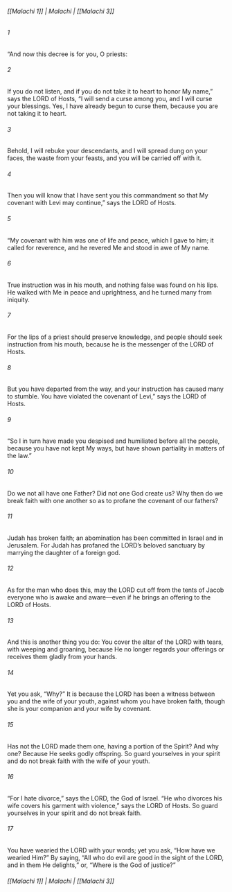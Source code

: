 ###### [[Malachi 1]] | Malachi | [[Malachi 3]]

###### 1
“And now this decree is for you, O priests:
###### 2
If you do not listen, and if you do not take it to heart to honor My name,” says the LORD of Hosts, “I will send a curse among you, and I will curse your blessings. Yes, I have already begun to curse them, because you are not taking it to heart.
###### 3
Behold, I will rebuke your descendants, and I will spread dung on your faces, the waste from your feasts, and you will be carried off with it.
###### 4
Then you will know that I have sent you this commandment so that My covenant with Levi may continue,” says the LORD of Hosts.
###### 5
“My covenant with him was one of life and peace, which I gave to him; it called for reverence, and he revered Me and stood in awe of My name.
###### 6
True instruction was in his mouth, and nothing false was found on his lips. He walked with Me in peace and uprightness, and he turned many from iniquity.
###### 7
For the lips of a priest should preserve knowledge, and people should seek instruction from his mouth, because he is the messenger of the LORD of Hosts.
###### 8
But you have departed from the way, and your instruction has caused many to stumble. You have violated the covenant of Levi,” says the LORD of Hosts.
###### 9
“So I in turn have made you despised and humiliated before all the people, because you have not kept My ways, but have shown partiality in matters of the law.”
###### 10
Do we not all have one Father? Did not one God create us? Why then do we break faith with one another so as to profane the covenant of our fathers?
###### 11
Judah has broken faith; an abomination has been committed in Israel and in Jerusalem. For Judah has profaned the LORD’s beloved sanctuary by marrying the daughter of a foreign god.
###### 12
As for the man who does this, may the LORD cut off from the tents of Jacob everyone who is awake and aware—even if he brings an offering to the LORD of Hosts.
###### 13
And this is another thing you do: You cover the altar of the LORD with tears, with weeping and groaning, because He no longer regards your offerings or receives them gladly from your hands.
###### 14
Yet you ask, “Why?” It is because the LORD has been a witness between you and the wife of your youth, against whom you have broken faith, though she is your companion and your wife by covenant.
###### 15
Has not the LORD made them one, having a portion of the Spirit? And why one? Because He seeks godly offspring. So guard yourselves in your spirit and do not break faith with the wife of your youth.
###### 16
“For I hate divorce,” says the LORD, the God of Israel. “He who divorces his wife covers his garment with violence,” says the LORD of Hosts. So guard yourselves in your spirit and do not break faith.
###### 17
You have wearied the LORD with your words; yet you ask, “How have we wearied Him?” By saying, “All who do evil are good in the sight of the LORD, and in them He delights,” or, “Where is the God of justice?”

###### [[Malachi 1]] | Malachi | [[Malachi 3]]
